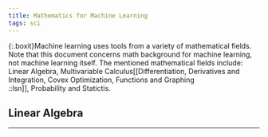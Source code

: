 ```yaml
---
title: Mathematics for Machine Learning
tags: sci
---
```


{:.boxit}Machine learning uses tools from a variety of mathematical fields. Note that this document concerns math background for machine learning, not machine learning itself. 
The mentioned mathematical fields include: Linear Algebra, Multivariable Calculus[[Differentiation, Derivatives and Integration, Covex Optimization, Functions and Graphing <br/>::lsn]], Probability and Statictis. 

## Linear Algebra

___
















